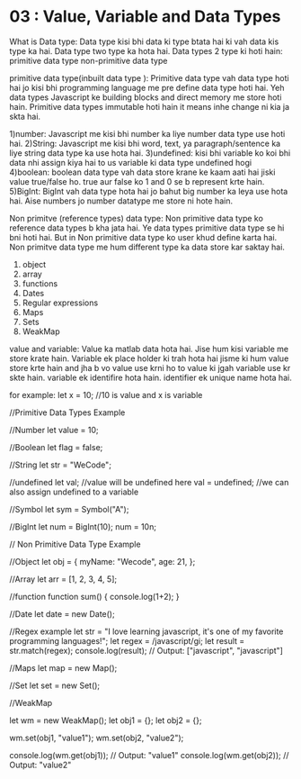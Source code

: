 # 03 : Value, Variable and Data Types

What is Data type:
Data type kisi bhi data ki type btata hai ki vah data kis type ka hai. Data type two type ka hota hai. Data types 2 type ki hoti hain:
primitive data type
non-primitive data type

primitive data type(inbuilt data type ):
Primitive data type vah data type hoti hai jo kisi bhi programming language me pre define data type hoti hai. Yeh data types Javascript ke building blocks and direct memory me store hoti hain. Primitive data types immutable hoti hain it means inhe change ni kia ja skta hai.

1)number: Javascript me kisi bhi number ka liye number data type use hoti hai.
2)String: Javascript me kisi bhi word, text, ya paragraph/sentence ka liye string data type ka use hota hai.
3)undefined: kisi bhi variable ko koi bhi data nhi assign kiya hai to us variable
ki data type undefined hogi
4)boolean: boolean data type vah data store krane ke kaam aati hai jiski value true/false ho. true aur false ko 1 and 0 se b represent krte hain.
5)BigInt: BigInt vah data type hota hai jo bahut big number ka leya use hota hai. Aise numbers jo number datatype me store ni hote hain.

Non primitve (reference types) data type: Non primitive data type ko reference data types b kha jata hai. Ye data types primitive data type se hi bni hoti hai. But in Non primitive data type ko user khud define karta hai. Non primitve data type me hum different type ka data store kar saktay hai.

1. object
2. array
3. functions
4. Dates
5. Regular expressions
6. Maps
7. Sets
8. WeakMap

value and variable:
Value ka matlab data hota hai. Jise hum kisi variable me store krate hain. Variable ek place holder ki trah hota hai jisme ki hum value store krte hain and jha b vo value use krni ho to value ki jgah variable use kr skte hain. variable ek identifire hota hain. identifier ek unique name hota hai.

for example:
let x = 10; //10 is value and x is variable

//Primitive Data Types Example

//Number
let value = 10;

//Boolean
let flag = false;

//String
let str = "WeCode";

//undefined
let val; //value will be undefined here
val = undefined; //we can also assign undefined to a variable

//Symbol
let sym = Symbol("A");

//BigInt
let num = BigInt(10);
num = 10n;

// Non Primitive Data Type Example

//Object
let obj = {
myName: "Wecode",
age: 21,
};

//Array
let arr = [1, 2, 3, 4, 5];

//function
function sum() {
console.log(1+2);
}

//Date
let date = new Date();

//Regex example
let str = "I love learning javascript, it's one of my favorite programming languages!";
let regex = /javascript/gi;
let result = str.match(regex);
console.log(result);
// Output: ["javascript", "javascript"]

//Maps
let map = new Map();

//Set
let set = new Set();

//WeakMap

let wm = new WeakMap();
let obj1 = {};
let obj2 = {};

wm.set(obj1, "value1");
wm.set(obj2, "value2");

console.log(wm.get(obj1)); // Output: "value1"
console.log(wm.get(obj2)); // Output: "value2"
